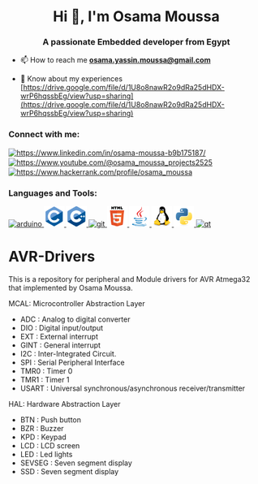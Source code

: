 <h1 align="center">Hi 👋, I'm Osama Moussa</h1>
<h3 align="center">A passionate Embedded developer from Egypt</h3>

- 📫 How to reach me **osama.yassin.moussa@gmail.com**
  
- 📄 Know about my experiences [https://drive.google.com/file/d/1U8o8nawR2o9dRa25dHDX-wrP6hqssbEg/view?usp=sharing](https://drive.google.com/file/d/1U8o8nawR2o9dRa25dHDX-wrP6hqssbEg/view?usp=sharing)

<h3 align="left">Connect with me:</h3>
<p align="left">
<a href="https://www.linkedin.com/in/osama-moussa-b9b175187/" target="blank"><img align="center" src="https://raw.githubusercontent.com/rahuldkjain/github-profile-readme-generator/master/src/images/icons/Social/linked-in-alt.svg" alt="https://www.linkedin.com/in/osama-moussa-b9b175187/" height="30" width="40" /></a>
<a href="https://www.youtube.com/@osama_moussa_projects2525" target="blank"><img align="center" src="https://raw.githubusercontent.com/rahuldkjain/github-profile-readme-generator/master/src/images/icons/Social/youtube.svg" alt="https://www.youtube.com/@osama_moussa_projects2525" height="30" width="40" /></a>
<a href="https://www.hackerrank.com/profile/osama_moussa" target="blank"><img align="center" src="https://raw.githubusercontent.com/rahuldkjain/github-profile-readme-generator/master/src/images/icons/Social/hackerrank.svg" alt="https://www.hackerrank.com/profile/osama_moussa" height="30" width="40" /></a>
</p>

<h3 align="left">Languages and Tools:</h3>
<p align="left"> <a href="https://www.arduino.cc/" target="_blank" rel="noreferrer"> <img src="https://cdn.worldvectorlogo.com/logos/arduino-1.svg" alt="arduino" width="40" height="40"/> </a> <a href="https://www.cprogramming.com/" target="_blank" rel="noreferrer"> <img src="https://raw.githubusercontent.com/devicons/devicon/master/icons/c/c-original.svg" alt="c" width="40" height="40"/> </a> <a href="https://www.w3schools.com/cpp/" target="_blank" rel="noreferrer"> <img src="https://raw.githubusercontent.com/devicons/devicon/master/icons/cplusplus/cplusplus-original.svg" alt="cplusplus" width="40" height="40"/> </a> <a href="https://git-scm.com/" target="_blank" rel="noreferrer"> <img src="https://www.vectorlogo.zone/logos/git-scm/git-scm-icon.svg" alt="git" width="40" height="40"/> </a> <a href="https://www.w3.org/html/" target="_blank" rel="noreferrer"> <img src="https://raw.githubusercontent.com/devicons/devicon/master/icons/html5/html5-original-wordmark.svg" alt="html5" width="40" height="40"/> </a> <a href="https://www.java.com" target="_blank" rel="noreferrer"> <img src="https://raw.githubusercontent.com/devicons/devicon/master/icons/java/java-original.svg" alt="java" width="40" height="40"/> </a> <a href="https://www.linux.org/" target="_blank" rel="noreferrer"> <img src="https://raw.githubusercontent.com/devicons/devicon/master/icons/linux/linux-original.svg" alt="linux" width="40" height="40"/> </a> <a href="https://www.python.org" target="_blank" rel="noreferrer"> <img src="https://raw.githubusercontent.com/devicons/devicon/master/icons/python/python-original.svg" alt="python" width="40" height="40"/> </a> <a href="https://www.qt.io/" target="_blank" rel="noreferrer"> <img src="https://upload.wikimedia.org/wikipedia/commons/0/0b/Qt_logo_2016.svg" alt="qt" width="40" height="40"/> </a> </p>

# AVR-Drivers
This is a repository for peripheral and Module drivers for AVR Atmega32 that implemented by Osama Moussa.

MCAL: Microcontroller Abstraction Layer
  - ADC   : Analog to digital converter 
  - DIO   : Digital input/output 
  - EXT   : External interrupt 
  - GINT  : General interrupt
  - I2C   : Inter-Integrated Circuit.
  - SPI   : Serial Peripheral Interface
  - TMR0  : Timer 0
  - TMR1  : Timer 1
  - USART : Universal synchronous/asynchronous receiver/transmitter

HAL: Hardware Abstraction Layer
  - BTN    : Push button
  - BZR    : Buzzer
  - KPD    : Keypad
  - LCD    : LCD screen
  - LED    : Led lights
  - SEVSEG : Seven segment display
  - SSD    : Seven segment display

